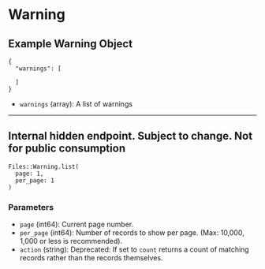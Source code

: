 # Warning

## Example Warning Object

```
{
  "warnings": [

  ]
}
```

* `warnings` (array): A list of warnings


---

## Internal hidden endpoint.  Subject to change.  Not for public consumption

```
Files::Warning.list(
  page: 1, 
  per_page: 1
)
```

### Parameters

* `page` (int64): Current page number.
* `per_page` (int64): Number of records to show per page.  (Max: 10,000, 1,000 or less is recommended).
* `action` (string): Deprecated: If set to `count` returns a count of matching records rather than the records themselves.
